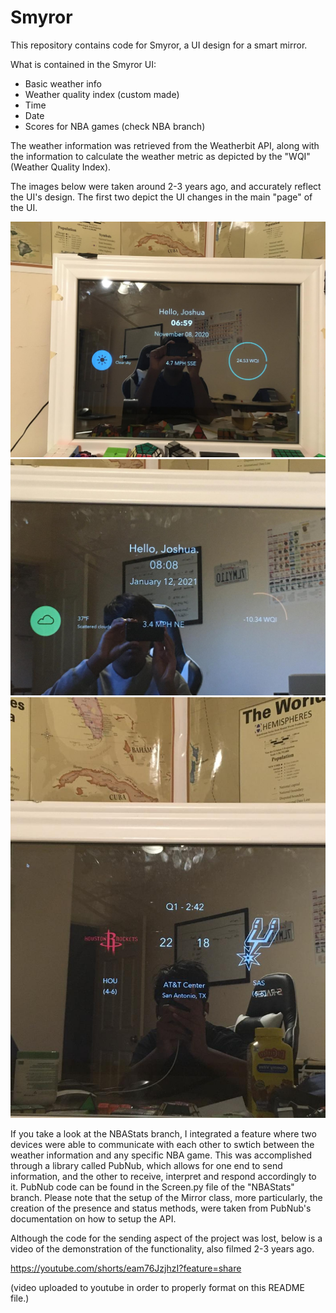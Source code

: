 # Smyror
This repository contains code for Smyror, a UI design for a smart mirror.

What is contained in the Smyror UI:
- Basic weather info
- Weather quality index (custom made)
- Time
- Date
- Scores for NBA games (check NBA branch)

The weather information was retrieved from the Weatherbit API, along with the information to calculate the weather metric as depicted by the "WQI" (Weather Quality Index).

The images below were taken around 2-3 years ago, and accurately reflect the UI's design. The first two depict the UI changes in the main "page" of the UI.

![image](image0.jpg)
![image](IMG_1572.jpeg)
![image](img.jpg)


If you take a look at the NBAStats branch, I integrated a feature where two devices were able to communicate with each other to swtich between the weather information and any specific NBA game. This was accomplished through a library called PubNub, which allows for one end to send information, and the other to receive, interpret and respond accordingly to it. PubNub code can be found in the Screen.py file of the "NBAStats" branch. Please note that the setup of the Mirror class, more particularly, the creation of the presence and status methods, were taken from PubNub's documentation on how to setup the API.

Although the code for the sending aspect of the project was lost, below is a video of the demonstration of the functionality, also filmed 2-3 years ago.



https://youtube.com/shorts/eam76JzjhzI?feature=share

(video uploaded to youtube in order to properly format on this README file.)

